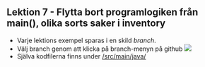 ## Lektion 7 - Flytta bort programlogiken från main(), olika sorts saker i inventory


- Varje lektions exempel sparas i en skild _branch_.
- Välj branch genom att klicka på branch-menyn på github ![](https://people.arcada.fi/~welandfr/assets/main2.png)
- Själva kodfilerna finns under [/src/main/java/](https://github.com/fw-teaching/datastrukturer-21-exempel/tree/lektion-8-linked-lists/src/main/java)


